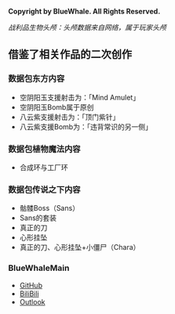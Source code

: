 **Copyright by BlueWhale. All Rights Reserved.**

*战利品生物头颅：头颅数据来自网络，属于玩家头颅*

## 借鉴了相关作品的二次创作

### 数据包东方内容

- 空阴阳玉支援射击为：「Mind Amulet」
- 空阴阳玉Bomb属于原创
- 八云紫支援射击为：「顶门紫针」
- 八云紫支援Bomb为：「违背常识的另一侧」

### 数据包植物魔法内容

- 合成环与工厂环

### 数据包传说之下内容

- 骷髅Boss（Sans）
- Sans的套装
- 真正的刀
- 心形挂坠
- 真正的刀、心形挂坠+小僵尸（Chara）

### BlueWhaleMain

+ [GitHub](https://github.com/BlueWhaleMain)
+ [BiliBili](https://space.bilibili.com/336800070/#/)
+ [Outlook](mailto:bluewhalemain@outlook.com)
